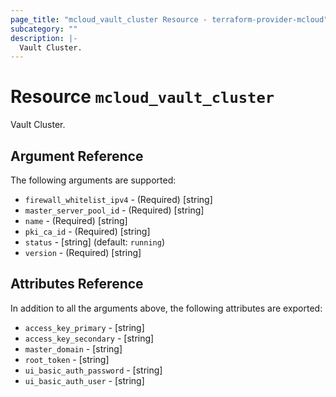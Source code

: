 ```yaml
---
page_title: "mcloud_vault_cluster Resource - terraform-provider-mcloud"
subcategory: ""
description: |-
  Vault Cluster.
---
```


# Resource `mcloud_vault_cluster`

Vault Cluster.



## Argument Reference

The following arguments are supported:

- `firewall_whitelist_ipv4` - (Required) [string]  
- `master_server_pool_id` - (Required) [string]  
- `name` - (Required) [string]  
- `pki_ca_id` - (Required) [string]  
- `status` - [string]   (default: `running`)
- `version` - (Required) [string]  

## Attributes Reference

In addition to all the arguments above, the following attributes are exported:

- `access_key_primary` - [string] 
- `access_key_secondary` - [string] 
- `master_domain` - [string] 
- `root_token` - [string] 
- `ui_basic_auth_password` - [string] 
- `ui_basic_auth_user` - [string] 